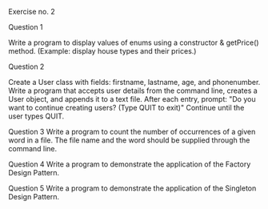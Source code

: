 Exercise no. 2

Question 1

Write a program to display values of enums using a constructor & getPrice() method.
(Example: display house types and their prices.)

Question 2

Create a User class with fields: firstname, lastname, age, and phonenumber.
Write a program that accepts user details from the command line, creates a User object, and appends it to a text file.
After each entry, prompt:
"Do you want to continue creating users? (Type QUIT to exit)"
Continue until the user types QUIT.

Question 3
Write a program to count the number of occurrences of a given word in a file.
The file name and the word should be supplied through the command line.

Question 4
Write a program to demonstrate the application of the Factory Design Pattern.

Question 5
Write a program to demonstrate the application of the Singleton Design Pattern.
